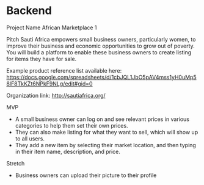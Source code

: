 # Backend

Project Name
African Marketplace 1

Pitch
Sauti Africa empowers small business owners, particularly women, to improve their business and economic opportunities to grow out of poverty.  You will build a platform to enable these business owners to create listing for items they have for sale. 

Example product reference list available here: https://docs.google.com/spreadsheets/d/1cbJQL1JbO5pAV4mss1yH0uMp58lF8TkKZt6NPkF9NLg/edit#gid=0

Organization link: http://sautiafrica.org/

MVP
- A small business owner can log on and see relevant prices in various categories to help them set their own prices. 
- They can also make listing for what they want to sell, which will show up to all users.  
- They add a new item by selecting their market location, and then typing in their item name, description, and price. 

Stretch
- Business owners can upload their picture to their profile
